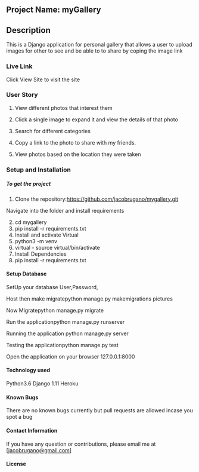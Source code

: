 ## Project Name: myGallery
## Description
This is a Django application for personal gallery that allows a user to upload images for other to see and be able to to share by coping the image link

### Live Link
Click View Site to visit the site

### User Story

1) View different photos that interest them 
2) Click a single image to expand it and view the details of that photo 

3) Search for different categories 

4) Copy a link to the photo to share with my friends. 

5) View photos based on the location they were taken

### Setup and Installation

##### To get the project
 1) Clone the repository:https://github.com/jacobrugano/mygallery.git 
 
 Navigate into the folder and install requirements
 
 2) cd mygallery
 3) pip install -r requirements.txt
 4) Install and activate Virtual
 5) python3 -m venv 
 6) virtual - source virtual/bin/activate
 7) Install Dependencies
 8) pip install -r requirements.txt
 #### Setup Database
 
 SetUp your database User,Password, 
 
 Host then make migratepython manage.py makemigrations pictures 
 
 Now Migratepython manage.py migrate
 
 Run the applicationpython manage.py runserver 
 
 Running the application python manage.py server
 
 Testing the applicationpython manage.py test 
 
 Open the application on your browser 127.0.0.1:8000
  
 #### Technology used
 
 Python3.6 Django 1.11 Heroku
 
 #### Known Bugs
 There are no known bugs currently but pull requests are allowed incase you spot a bug

#### Contact Information

If you have any question or contributions, please email me at [jacobrugano@gmail.com] 

#### License